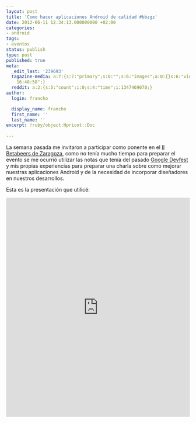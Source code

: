 ```yaml
---
layout: post
title: 'Como hacer aplicaciones Android de calidad #bbzgz'
date: 2012-06-11 12:34:13.000000000 +02:00
categories:
- android
tags:
- eventos
status: publish
type: post
published: true
meta:
  _edit_last: '239693'
  tagazine-media: a:7:{s:7:"primary";s:0:"";s:6:"images";a:0:{}s:6:"videos";a:0:{}s:11:"image_count";s:1:"0";s:6:"author";s:6:"239693";s:7:"blog_id";s:8:"28029873";s:9:"mod_stamp";s:19:"2012-06-10
    16:48:58";}
  reddit: a:2:{s:5:"count";i:0;s:4:"time";i:1347469070;}
author:
  login: francho

  display_name: francho
  first_name: ''
  last_name: ''
excerpt: !ruby/object:Hpricot::Doc
  
---
```

La semana pasada me invitaron a participar como ponente en el [II Betabeers de Zaragoza](http://dir.betabeers.com/event/ii-betabeers-zaragoza-8-junio-2012-300/), como no tenía mucho tiempo para preparar el evento se me ocurrió utilizar las notas que tenía del pasado [Google Devfest](http://francho.org/2011/11/09/en-el-google-devfest-2011/) y mis propias experiencias para preparar una charla sobre como mejorar nuestras aplicaciones Android y de la necesidad de incorporar diseñadores en nuestros desarrollos.

Esta es la presentación que utilicé:

<iframe class="scribd_iframe_embed" src="https://www.scribd.com/embeds/96602347/content?start_page=1&view_mode=scroll&access_key=key-6dc1d4848zc8zta02mk&show_recommendations=true" data-auto-height="false" data-aspect-ratio="0.75" scrolling="no" id="doc_91982" width="100%" height="600" frameborder="0"></iframe>
